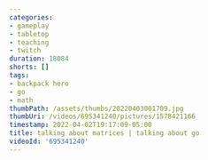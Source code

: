 ```yaml
---
categories:
- gameplay
- tabletop
- teaching
- twitch
duration: 18084
shorts: []
tags:
- backpack hero
- go
- math
thumbPath: /assets/thumbs/20220403001709.jpg
thumbUri: /videos/695341240/pictures/1578421166
timestamp: 2022-04-02T19:17:09-05:00
title: talking about matrices | talking about go
videoId: '695341240'
---
```

